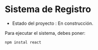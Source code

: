 <h1> Sistema de Registro</h1>

- Estado del proyecto : En construcción.

Para ejecutar el sistema, debes poner:

```npm instal react```
